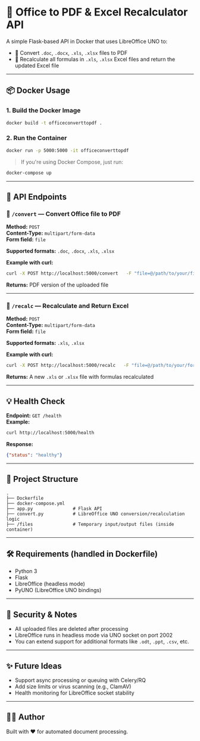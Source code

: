 # 📝 Office to PDF & Excel Recalculator API

A simple Flask-based API in Docker that uses LibreOffice UNO to:

- 📄 Convert `.doc`, `.docx`, `.xls`, `.xlsx` files to PDF
- 🔁 Recalculate all formulas in `.xls`, `.xlsx` Excel files and return the updated Excel file

---

## 📦 Docker Usage

### 1. Build the Docker Image

```bash
docker build -t officeconverttopdf .
```

### 2. Run the Container

```bash
docker run -p 5000:5000 -it officeconverttopdf
```

> If you're using Docker Compose, just run:

```bash
docker-compose up
```

---

## 🚀 API Endpoints

### 🧾 `/convert` — Convert Office file to PDF

**Method:** `POST`  
**Content-Type:** `multipart/form-data`  
**Form field:** `file`

**Supported formats:** `.doc`, `.docx`, `.xls`, `.xlsx`

**Example with curl:**

```bash
curl -X POST http://localhost:5000/convert   -F "file=@/path/to/your/file.xlsx"   --output output.pdf
```

**Returns:** PDF version of the uploaded file

---

### 🔁 `/recalc` — Recalculate and Return Excel

**Method:** `POST`  
**Content-Type:** `multipart/form-data`  
**Form field:** `file`

**Supported formats:** `.xls`, `.xlsx`

**Example with curl:**

```bash
curl -X POST http://localhost:5000/recalc   -F "file=@/path/to/your/formulas.xlsx"   --output recalculated.xlsx
```

**Returns:** A new `.xls` or `.xlsx` file with formulas recalculated

---

## 💡 Health Check

**Endpoint:** `GET /health`  
**Example:**

```bash
curl http://localhost:5000/health
```

**Response:**
```json
{"status": "healthy"}
```

---

## 📂 Project Structure

```
.
├── Dockerfile
├── docker-compose.yml
├── app.py               # Flask API
├── convert.py           # LibreOffice UNO conversion/recalculation logic
├── /files               # Temporary input/output files (inside container)
```

---

## 🛠 Requirements (handled in Dockerfile)

- Python 3
- Flask
- LibreOffice (headless mode)
- PyUNO (LibreOffice UNO bindings)

---

## 🔐 Security & Notes

- All uploaded files are deleted after processing
- LibreOffice runs in headless mode via UNO socket on port 2002
- You can extend support for additional formats like `.odt`, `.ppt`, `.csv`, etc.

---

## ✨ Future Ideas

- Support async processing or queuing with Celery/RQ
- Add size limits or virus scanning (e.g., ClamAV)
- Health monitoring for LibreOffice socket stability

---

## 🧑‍💻 Author

Built with ❤️ for automated document processing.